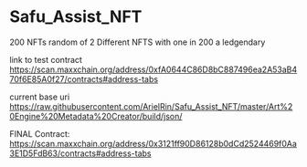 # Safu_Assist_NFT
 200 NFTs random of 2 Different NFTS with one in 200 a ledgendary

 link to test contract
 https://scan.maxxchain.org/address/0xfA0644C86D8bC887496ea2A53aB470f6E85A0f27/contracts#address-tabs

current base uri https://raw.githubusercontent.com/ArielRin/Safu_Assist_NFT/master/Art%20Engine%20Metadata%20Creator/build/json/

FINAL Contract: https://scan.maxxchain.org/address/0x3121ff90D86128b0dCd2524469f0Aa3E1D5FdB63/contracts#address-tabs
